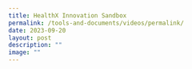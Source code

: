```yaml
---
title: HealthX Innovation Sandbox
permalink: /tools-and-documents/videos/permalink/
date: 2023-09-20
layout: post
description: ""
image: ""
---
```


